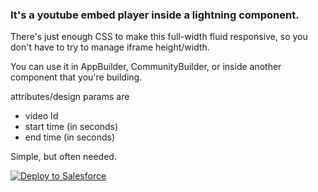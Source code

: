 ### It's a youtube embed player inside a lightning component.

There's just enough CSS to make this full-width fluid responsive, so you don't have to try to manage iframe height/width.

You can use it in AppBuilder, CommunityBuilder, or inside another component that you're building.

attributes/design params are
* video Id
* start time (in seconds)
* end time (in seconds)

Simple, but often needed.

<a href="https://githubsfdeploy.herokuapp.com?owner=mshanemc&repo=lightningYoutube">
  <img alt="Deploy to Salesforce"
       src="https://raw.githubusercontent.com/afawcett/githubsfdeploy/master/deploy.png"/>
</a>